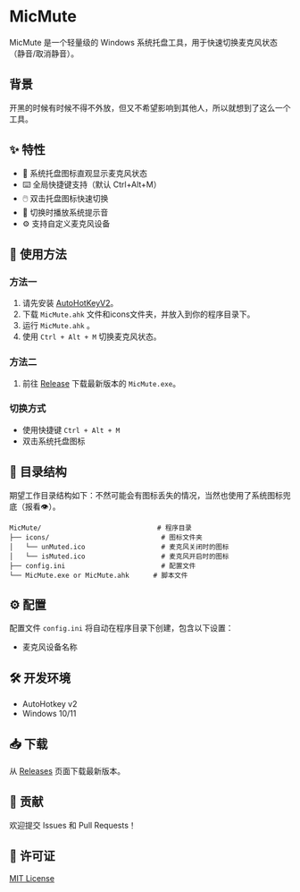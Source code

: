 # MicMute

MicMute 是一个轻量级的 Windows 系统托盘工具，用于快速切换麦克风状态（静音/取消静音）。

## 背景
开黑的时候有时候不得不外放，但又不希望影响到其他人，所以就想到了这么一个工具。

## ✨ 特性

- 🎯 系统托盘图标直观显示麦克风状态
- ⌨️ 全局快捷键支持（默认 Ctrl+Alt+M）
- 🖱️ 双击托盘图标快速切换
- 🔔 切换时播放系统提示音
- ⚙️ 支持自定义麦克风设备

## 🚀 使用方法
### 方法一

1. 请先安装 [AutoHotKeyV2](http://www.autohotkey.com/)。
2. 下载 `MicMute.ahk` 文件和icons文件夹，并放入到你的程序目录下。
3. 运行 `MicMute.ahk` 。
4. 使用 `Ctrl + Alt + M` 切换麦克风状态。

### 方法二

1. 前往 [Release](https://github.com/XiCheng148/MicMute/releases) 下载最新版本的 `MicMute.exe`。

### 切换方式
- 使用快捷键 `Ctrl + Alt + M`
- 双击系统托盘图标

## 📁 目录结构
期望工作目录结构如下：不然可能会有图标丢失的情况，当然也使用了系统图标兜底（报看👁️）。
```
MicMute/                             # 程序目录
├── icons/                            # 图标文件夹
│   └── unMuted.ico                   # 麦克风关闭时的图标
│   └── isMuted.ico                   # 麦克风开启时的图标
├── config.ini                        # 配置文件
└── MicMute.exe or MicMute.ahk      # 脚本文件
```

## ⚙️ 配置

配置文件 `config.ini` 将自动在程序目录下创建，包含以下设置：
- 麦克风设备名称

## 🛠️ 开发环境

- AutoHotkey v2
- Windows 10/11

## 📥 下载

从 [Releases](https://github.com/XiCheng148/MicMute/releases) 页面下载最新版本。

## 🤝 贡献

欢迎提交 Issues 和 Pull Requests！

## 📄 许可证

[MIT License](LICENSE)

